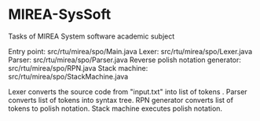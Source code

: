 # MIREA-SysSoft
Tasks of MIREA System software academic subject

Entry point: src/rtu/mirea/spo/Main.java
Lexer: src/rtu/mirea/spo/Lexer.java
Parser: src/rtu/mirea/spo/Parser.java
Reverse polish notation generator: src/rtu/mirea/spo/RPN.java
Stack machine: src/rtu/mirea/spo/StackMachine.java

Lexer converts the source code from "input.txt" into list of tokens . Parser converts list of tokens into syntax tree. RPN generator converts list of tokens to polish notation. Stack machine executes polish notation.

